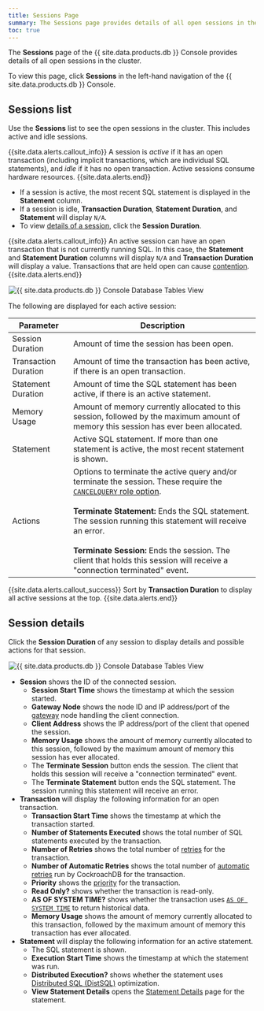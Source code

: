 ```yaml
---
title: Sessions Page
summary: The Sessions page provides details of all open sessions in the cluster.
toc: true
---
```


The **Sessions** page of the {{ site.data.products.db }} Console provides details of all open sessions in the cluster.

To view this page, click **Sessions** in the left-hand navigation of the {{ site.data.products.db }} Console.

## Sessions list

Use the **Sessions** list to see the open sessions in the cluster. This includes active and idle sessions.

{{site.data.alerts.callout_info}}
A session is *active* if it has an open transaction (including implicit transactions, which are individual SQL statements), and *idle* if it has no open transaction. Active sessions consume hardware resources.
{{site.data.alerts.end}}

- If a session is active, the most recent SQL statement is displayed in the **Statement** column.
- If a session is idle, **Transaction Duration**, **Statement Duration**, and **Statement** will display `N/A`.
- To view [details of a session](#session-details), click the **Session Duration**.

{{site.data.alerts.callout_info}}
An active session can have an open transaction that is not currently running SQL. In this case, the **Statement** and **Statement Duration** columns will display `N/A` and **Transaction Duration** will display a value. Transactions that are held open can cause [contention](../{{site.versions["stable"]}}/performance-best-practices-overview.html#understanding-and-avoiding-transaction-contention).
{{site.data.alerts.end}}

<img src="{{ 'images/cockroachcloud/sessions-page.png' | relative_url }}" alt="{{ site.data.products.db }} Console Database Tables View" style="border:1px solid #eee;max-width:100%" />

The following are displayed for each active session:

Parameter | Description
--------- | -----------
Session Duration | Amount of time the session has been open.
Transaction Duration | Amount of time the transaction has been active, if there is an open transaction.
Statement Duration | Amount of time the SQL statement has been active, if there is an active statement.
Memory Usage | Amount of memory currently allocated to this session, followed by the maximum amount of memory this session has ever been allocated.
Statement | Active SQL statement. If more than one statement is active, the most recent statement is shown.
Actions | Options to terminate the active query and/or terminate the session. These require the [`CANCELQUERY` role option](../{{site.versions["stable"]}}/authorization.html#create-and-manage-users).<br><br>**Terminate Statement:** Ends the SQL statement. The session running this statement will receive an error.<br><br>**Terminate Session:** Ends the session. The client that holds this session will receive a "connection terminated" event.

{{site.data.alerts.callout_success}}
Sort by **Transaction Duration** to display all active sessions at the top.
{{site.data.alerts.end}}

## Session details

Click the **Session Duration** of any session to display details and possible actions for that session.

<img src="{{ 'images/cockroachcloud/sessions-details-page.png' | relative_url }}" alt="{{ site.data.products.db }} Console Database Tables View" style="border:1px solid #eee;max-width:100%" />

- **Session** shows the ID of the connected session.
	- **Session Start Time** shows the timestamp at which the session started.
	- **Gateway Node** shows the node ID and IP address/port of the [gateway](../{{site.versions["stable"]}}/architecture/life-of-a-distributed-transaction.html#gateway) node handling the client connection.
	- **Client Address** shows the IP address/port of the client that opened the session.
	- **Memory Usage** shows the amount of memory currently allocated to this session, followed by the maximum amount of memory this session has ever allocated.
	- The **Terminate Session** button ends the session. The client that holds this session will receive a "connection terminated" event.
	- The **Terminate Statement** button ends the SQL statement. The session running this statement will receive an error.
- **Transaction** will display the following information for an open transaction.
	- **Transaction Start Time** shows the timestamp at which the transaction started.
	- **Number of Statements Executed** shows the total number of SQL statements executed by the transaction.
	- **Number of Retries** shows the total number of [retries](../{{site.versions["stable"]}}/transactions.html#transaction-retries) for the transaction.
	- **Number of Automatic Retries** shows the total number of [automatic retries](../{{site.versions["stable"]}}/transactions.html#automatic-retries) run by CockroachDB for the transaction.
	- **Priority** shows the [priority](../{{site.versions["stable"]}}/transactions.html#transaction-priorities) for the transaction.
	- **Read Only?** shows whether the transaction is read-only.
	- **AS OF SYSTEM TIME?** shows whether the transaction uses [`AS OF SYSTEM TIME`](../{{site.versions["stable"]}}/performance-best-practices-overview.html#use-as-of-system-time-to-decrease-conflicts-with-long-running-queries) to return historical data.
	- **Memory Usage** shows the amount of memory currently allocated to this transaction, followed by the maximum amount of memory this transaction has ever allocated.
- **Statement** will display the following information for an active statement.
	- The SQL statement is shown.
	- **Execution Start Time** shows the timestamp at which the statement was run.
	- **Distributed Execution?** shows whether the statement uses [Distributed SQL (DistSQL)](../{{site.versions["stable"]}}/architecture/sql-layer.html#distsql) optimization.
	- **View Statement Details** opens the [Statement Details](statements-page.html#statement-details-page) page for the statement.
